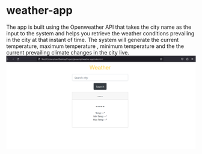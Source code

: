 # weather-app
The app is built using the Openweather API that takes the city name as the input to the system and helps you retrieve the weather conditions prevailing in the city at that instant of time. The system will generate the current temperature, maximum temperature , minimum temperature and the the current prevailing climate changes in the city live.
<img src ="https://github.com/1SiddhantSingh/weather-app/blob/master/photo%201.png" >
